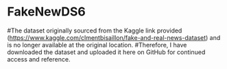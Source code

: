 # FakeNewDS6
#The dataset originally sourced from the Kaggle link provided (https://www.kaggle.com/clmentbisaillon/fake-and-real-news-dataset) and is no longer available at the original location. 
#Therefore, I have downloaded the dataset and uploaded it here on GitHub for continued access and reference.
